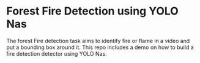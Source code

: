 # Forest Fire Detection using YOLO Nas
The forest Fire detection task aims to identify fire or flame in a video and put a bounding box around it. This repo includes a demo on how to build a fire detection detector using YOLO Nas. <br>

